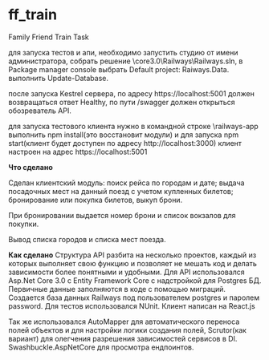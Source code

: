 # ff_train
Family Friend Train Task

для запуска тестов и апи, необходимо запустить студию от имени администратора, собрать решение \core3.0\Railways\Railways.sln, в Package manager console выбрать Default project: Raiways.Data. выполнить Update-Database.

после запуска Kestrel сервера, по адресу https://localhost:5001 должен возвращаться ответ Healthy, по пути /swagger должен открыться обозреватель API.

для запуска тестового клиента нужно в командной строке \railways-app выполнить npm install(это восстановит модули) и для запуска npm start(клиент будет доступен по адресу http://localhost:3000)
клиент настроен на адрес https://localhost:5001

**Что сделано**

Сделан клиентский модуль: поиск рейса по городам и дате; выдача посадочных мест на данный поезд с учетом купленных билетов; бронирование или покупка билетов, выкуп брони.

При бронировании выдается номер брони и список вокзалов для покупки.

Вывод списка городов и списка мест поезда.

**Как сделано**
Структура API разбита на несколько проектов, каждый из которых выполняет свою функцию и позволяет не мешать код и делать зависимости более понятными и удобными.
Для API использовался Asp.Net Core 3.0 c Entity Framework Core с надстройкой для Postgres БД.
Первичные данные заполняются в коде с помощью миграций. Создается база данных Railways под пользователем postgres и паролем password.
Для тестов использовался NUnit.
Клиент написан на React.js

Так же использовался AutoMapper для автоматического переноса полей объектов и для настройки логики создания полей,
Scrutor(как вариант) для олегчения разрешения зависимостей сервисов в DI.
Swashbuckle.AspNetCore для просмотра ендпоинтов.